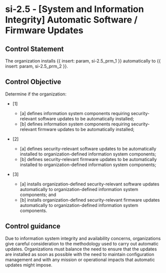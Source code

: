 # si-2.5 - \[System and Information Integrity\] Automatic Software / Firmware Updates

## Control Statement

The organization installs {{ insert: param, si-2.5_prm_1 }} automatically to {{ insert: param, si-2.5_prm_2 }}.

## Control Objective

Determine if the organization:

- \[1\]

  - \[a\] defines information system components requiring security-relevant software updates to be automatically installed;
  - \[b\] defines information system components requiring security-relevant firmware updates to be automatically installed;

- \[2\]

  - \[a\] defines security-relevant software updates to be automatically installed to organization-defined information system components;
  - \[b\] defines security-relevant firmware updates to be automatically installed to organization-defined information system components;

- \[3\]

  - \[a\] installs organization-defined security-relevant software updates automatically to organization-defined information system components; and
  - \[b\] installs organization-defined security-relevant firmware updates automatically to organization-defined information system components.

## Control guidance

Due to information system integrity and availability concerns, organizations give careful consideration to the methodology used to carry out automatic updates. Organizations must balance the need to ensure that the updates are installed as soon as possible with the need to maintain configuration management and with any mission or operational impacts that automatic updates might impose.
